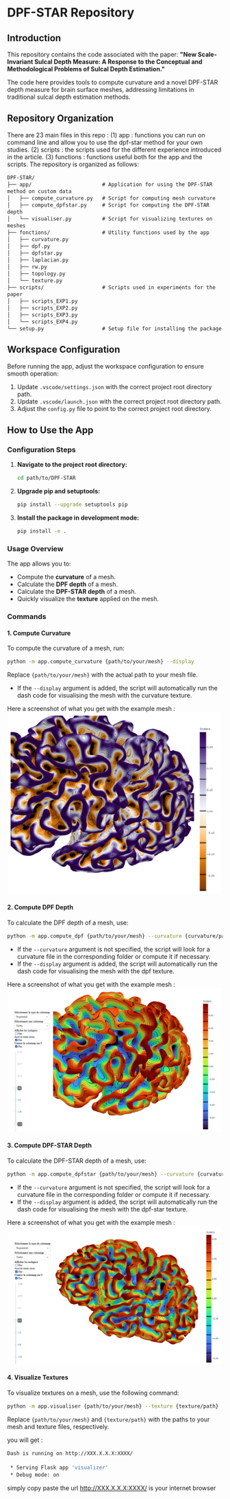 # DPF-STAR Repository

## Introduction
This repository contains the code associated with the paper: **"New Scale-Invariant Sulcal Depth Measure: A Response to the Conceptual and Methodological Problems of Sulcal Depth Estimation."** 

The code here provides tools to compute curvature and a novel DPF-STAR depth measure for brain surface meshes, addressing limitations in traditional sulcal depth estimation methods.

## Repository Organization
There are 23 main files in this repo : 
(1) app : functions you can run on command line and allow you to use the dpf-star method for your own studies.
(2) scripts : the scripts used for the different experience introduced in the article.
(3) functions : functions useful both for the app and the scripts.
The repository is organized as follows:

```plaintext
DPF-STAR/
├── app/                       # Application for using the DPF-STAR method on custom data
│   ├── compute_curvature.py   # Script for computing mesh curvature
│   ├── compute_dpfstar.py     # Script for computing the DPF-STAR depth
│   └── visualiser.py          # Script for visualizing textures on meshes
├── fonctions/                 # Utility functions used by the app
│   ├── curvature.py
│   ├── dpf.py
│   ├── dpfstar.py
│   ├── laplacian.py
│   ├── rw.py
│   ├── topology.py
│   └── texture.py
├── scripts/                   # Scripts used in experiments for the paper
│   ├── scripts_EXP1.py
│   ├── scripts_EXP2.py
│   ├── scripts_EXP3.py
│   └── scripts_EXP4.py
└── setup.py                   # Setup file for installing the package
```

## Workspace Configuration
Before running the app, adjust the workspace configuration to ensure smooth operation:

1. Update `.vscode/settings.json` with the correct project root directory path.
2. Update `.vscode/launch.json` with the correct project root directory path.
3. Adjust the `config.py` file to point to the correct project root directory.

## How to Use the App

### Configuration Steps
1. **Navigate to the project root directory:**
   ```bash
   cd path/to/DPF-STAR
   ```

2. **Upgrade pip and setuptools:**
   ```bash
   pip install --upgrade setuptools pip
   ```

3. **Install the package in development mode:**
   ```bash
   pip install -e .
   ```

### Usage Overview
The app allows you to:
- Compute the **curvature** of a mesh.
- Calculate the **DPF depth** of a mesh.
- Calculate the **DPF-STAR depth** of a mesh.
- Quickly visualize the **texture** applied on the mesh.

### Commands

#### 1. Compute Curvature
To compute the curvature of a mesh, run:
```bash
python -m app.compute_curvature {path/to/your/mesh} --display
```
Replace `{path/to/your/mesh}` with the actual path to your mesh file.
- If the `--display` argument is added, the script will automatically run the dash code for visualising the mesh with the curvature texture.

Here a screenshot of what you get with the example mesh : 
<img src="./images/display_curvature.png" alt="curvature display" width="500"/>

#### 2. Compute DPF Depth
To calculate the DPF depth of a mesh, use:
```bash
python -m app.compute_dpf {path/to/your/mesh} --curvature {curvature/path} --display
```
- If the `--curvature` argument is not specified, the script will look for a curvature file in the corresponding folder or compute it if necessary.
- If the `--display` argument is added, the script will automatically run the dash code for visualising the mesh with the dpf texture.

Here a screenshot of what you get with the example mesh : 
<img src="./images/display_dpf.png" alt="dpf display" width="500"/>

#### 3. Compute DPF-STAR Depth
To calculate the DPF-STAR depth of a mesh, use:
```bash
python -m app.compute_dpfstar {path/to/your/mesh} --curvature {curvature/path} --display
```
- If the `--curvature` argument is not specified, the script will look for a curvature file in the corresponding folder or compute it if necessary.
- If the `--display` argument is added, the script will automatically run the dash code for visualising the mesh with the dpf-star texture.

Here a screenshot of what you get with the example mesh : 
<img src="./images/display_dpfstar.png" alt="dpfstar display" width="500"/>

#### 4. Visualize Textures
To visualize textures on a mesh, use the following command:
```bash
python -m app.visualiser {path/to/your/mesh} --texture {texture/path} 
```
Replace `{path/to/your/mesh}` and `{texture/path}` with the paths to your mesh and texture files, respectively.

you will get :
```bash
Dash is running on http://XXX.X.X.X:XXXX/

 * Serving Flask app 'visualizer'
 * Debug mode: on
```
simply copy paste the url http://XXX.X.X.X:XXXX/ is your internet browser
